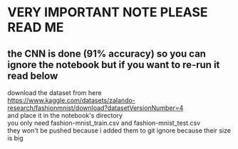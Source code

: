 # VERY IMPORTANT NOTE PLEASE READ ME
## the CNN is done (91% accuracy) so you can ignore the notebook but if you want to re-run it read below
download the dataset from here<br>
https://www.kaggle.com/datasets/zalando-research/fashionmnist/download?datasetVersionNumber=4 <br>
and place it in the notebook's directory <br>
you only need fashion-mnist_train.csv and fashion-mnist_test.csv<br>
they won't be pushed because i added them to git ignore because their size is big
